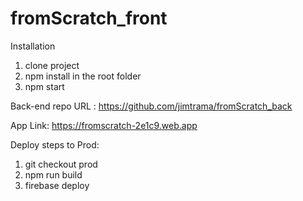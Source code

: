 # fromScratch_front


Installation 
1. clone project
2. npm install in the root folder
3. npm start

Back-end repo URL : https://github.com/jimtrama/fromScratch_back

App Link: https://fromscratch-2e1c9.web.app



Deploy steps to Prod:
1. git checkout prod 
2. npm run build 
3. firebase deploy 
